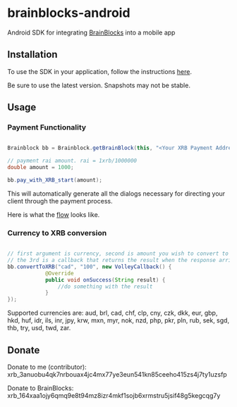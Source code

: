 # brainblocks-android

Android SDK for integrating [BrainBlocks](http://BrainBlocks.io) into a mobile app

## Installation

To use the SDK in your application, follow the instructions [here](https://jitpack.io/#brainblocks/brainblocks-android/).

Be sure to use the latest version. Snapshots may not be stable.

## Usage

### Payment Functionality

```Java

Brainblock bb = Brainblock.getBrainBlock(this, "<Your XRB Payment Address Here>");

// payment rai amount. rai = 1xrb/1000000
double amount = 1000;

bb.pay_with_XRB_start(amount);


```

This will automatically generate all the dialogs necessary for directing your client through the payment process.

Here is what the [flow](https://imgur.com/a/OoETq) looks like. 

### Currency to XRB conversion

```Java

// first argument is currency, second is amount you wish to convert to XRB, 
// the 3rd is a callback that returns the result when the response arrives
bb.convertToXRB("cad", "100", new VolleyCallback() {
            @Override
            public void onSuccess(String result) {
                //do something with the result
            }
});

```

Supported currencies are: aud, brl, cad, chf, clp, cny, czk, dkk, eur, gbp, hkd, huf, idr, ils, inr, jpy, krw, mxn, myr, nok, nzd, php, pkr, pln, rub, sek, sgd, thb, try, usd, twd, zar.

## Donate

Donate to me (contributor): xrb_3anuobu4qk7nrbouax4jc4mx77ye3eun541kn85ceeho415zs4j7ty1uzsfp

Donate to BrainBlocks: xrb_164xaa1ojy6qmq9e8t94mz8izr4mkf1sojb6xrmstru5jsif48g5kegcqg7y




